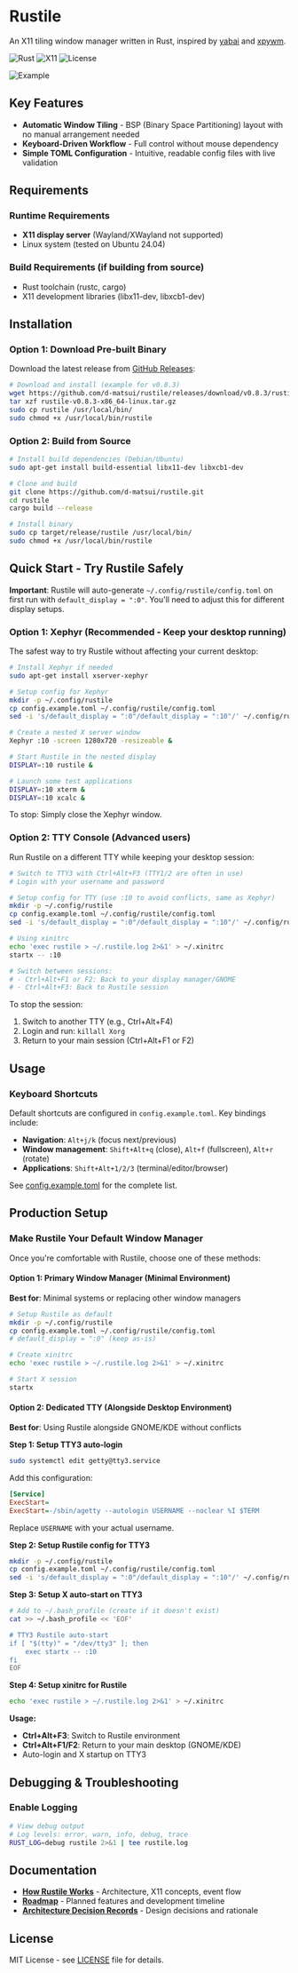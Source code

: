 # Rustile

An X11 tiling window manager written in Rust, inspired by [yabai](https://github.com/koekeishiya/yabai) and [xpywm](https://github.com/h-ohsaki/xpywm).

![Rust](https://img.shields.io/badge/rust-%23000000.svg?style=for-the-badge&logo=rust&logoColor=white)
![X11](https://img.shields.io/badge/X11-Window%20Manager-orange)
![License](https://img.shields.io/github/license/d-matsui/rustile)

![Example](<Screenshot from 2025-07-23 15-14-27.png>)

## Key Features

- **Automatic Window Tiling** - BSP (Binary Space Partitioning) layout with no manual arrangement needed
- **Keyboard-Driven Workflow** - Full control without mouse dependency
- **Simple TOML Configuration** - Intuitive, readable config files with live validation

## Requirements

### Runtime Requirements
- **X11 display server** (Wayland/XWayland not supported)
- Linux system (tested on Ubuntu 24.04)

### Build Requirements (if building from source)
- Rust toolchain (rustc, cargo)
- X11 development libraries (libx11-dev, libxcb1-dev)

## Installation

### Option 1: Download Pre-built Binary

Download the latest release from [GitHub Releases](https://github.com/d-matsui/rustile/releases):

```bash
# Download and install (example for v0.8.3)
wget https://github.com/d-matsui/rustile/releases/download/v0.8.3/rustile-v0.8.3-x86_64-linux.tar.gz
tar xzf rustile-v0.8.3-x86_64-linux.tar.gz
sudo cp rustile /usr/local/bin/
sudo chmod +x /usr/local/bin/rustile
```

### Option 2: Build from Source

```bash
# Install build dependencies (Debian/Ubuntu)
sudo apt-get install build-essential libx11-dev libxcb1-dev

# Clone and build
git clone https://github.com/d-matsui/rustile.git
cd rustile
cargo build --release

# Install binary
sudo cp target/release/rustile /usr/local/bin/
sudo chmod +x /usr/local/bin/rustile
```

## Quick Start - Try Rustile Safely

**Important**: Rustile will auto-generate `~/.config/rustile/config.toml` on first run with `default_display = ":0"`. You'll need to adjust this for different display setups.

### Option 1: Xephyr (Recommended - Keep your desktop running)

The safest way to try Rustile without affecting your current desktop:

```bash
# Install Xephyr if needed
sudo apt-get install xserver-xephyr

# Setup config for Xephyr
mkdir -p ~/.config/rustile
cp config.example.toml ~/.config/rustile/config.toml
sed -i 's/default_display = ":0"/default_display = ":10"/' ~/.config/rustile/config.toml

# Create a nested X server window
Xephyr :10 -screen 1280x720 -resizeable &

# Start Rustile in the nested display
DISPLAY=:10 rustile &

# Launch some test applications
DISPLAY=:10 xterm &
DISPLAY=:10 xcalc &
```

To stop: Simply close the Xephyr window.

### Option 2: TTY Console (Advanced users)

Run Rustile on a different TTY while keeping your desktop session:

```bash
# Switch to TTY3 with Ctrl+Alt+F3 (TTY1/2 are often in use)
# Login with your username and password

# Setup config for TTY (use :10 to avoid conflicts, same as Xephyr)
mkdir -p ~/.config/rustile
cp config.example.toml ~/.config/rustile/config.toml
sed -i 's/default_display = ":0"/default_display = ":10"/' ~/.config/rustile/config.toml

# Using xinitrc
echo 'exec rustile > ~/.rustile.log 2>&1' > ~/.xinitrc
startx -- :10

# Switch between sessions:
# - Ctrl+Alt+F1 or F2: Back to your display manager/GNOME
# - Ctrl+Alt+F3: Back to Rustile session
```
To stop the session:
1. Switch to another TTY (e.g., Ctrl+Alt+F4)
2. Login and run: `killall Xorg`
3. Return to your main session (Ctrl+Alt+F1 or F2)


## Usage

### Keyboard Shortcuts

Default shortcuts are configured in `config.example.toml`. Key bindings include:
- **Navigation**: `Alt+j/k` (focus next/previous)
- **Window management**: `Shift+Alt+q` (close), `Alt+f` (fullscreen), `Alt+r` (rotate)
- **Applications**: `Shift+Alt+1/2/3` (terminal/editor/browser)

See [config.example.toml](config.example.toml) for the complete list.


## Production Setup

### Make Rustile Your Default Window Manager

Once you're comfortable with Rustile, choose one of these methods:

#### Option 1: Primary Window Manager (Minimal Environment)

**Best for**: Minimal systems or replacing other window managers

```bash
# Setup Rustile as default
mkdir -p ~/.config/rustile
cp config.example.toml ~/.config/rustile/config.toml
# default_display = ":0" (keep as-is)

# Create xinitrc
echo 'exec rustile > ~/.rustile.log 2>&1' > ~/.xinitrc

# Start X session
startx
```

#### Option 2: Dedicated TTY (Alongside Desktop Environment)

**Best for**: Using Rustile alongside GNOME/KDE without conflicts

**Step 1: Setup TTY3 auto-login**
```bash
sudo systemctl edit getty@tty3.service
```
Add this configuration:
```ini
[Service]
ExecStart=
ExecStart=-/sbin/agetty --autologin USERNAME --noclear %I $TERM
```
Replace `USERNAME` with your actual username.

**Step 2: Setup Rustile config for TTY3**
```bash
mkdir -p ~/.config/rustile
cp config.example.toml ~/.config/rustile/config.toml
sed -i 's/default_display = ":0"/default_display = ":10"/' ~/.config/rustile/config.toml
```

**Step 3: Setup X auto-start on TTY3**
```bash
# Add to ~/.bash_profile (create if it doesn't exist)
cat >> ~/.bash_profile << 'EOF'

# TTY3 Rustile auto-start
if [ "$(tty)" = "/dev/tty3" ]; then
    exec startx -- :10
fi
EOF
```

**Step 4: Setup xinitrc for Rustile**
```bash
echo 'exec rustile > ~/.rustile.log 2>&1' > ~/.xinitrc
```

**Usage:**
- **Ctrl+Alt+F3**: Switch to Rustile environment
- **Ctrl+Alt+F1/F2**: Return to your main desktop (GNOME/KDE)
- Auto-login and X startup on TTY3

## Debugging & Troubleshooting

### Enable Logging

```bash
# View debug output
# Log levels: error, warn, info, debug, trace
RUST_LOG=debug rustile 2>&1 | tee rustile.log

```

## Documentation

- **[How Rustile Works](docs/HOW_RUSTILE_WORKS.md)** - Architecture, X11 concepts, event flow
- **[Roadmap](docs/ROADMAP.md)** - Planned features and development timeline
- **[Architecture Decision Records](docs/adr/)** - Design decisions and rationale

## License

MIT License - see [LICENSE](LICENSE) file for details.
